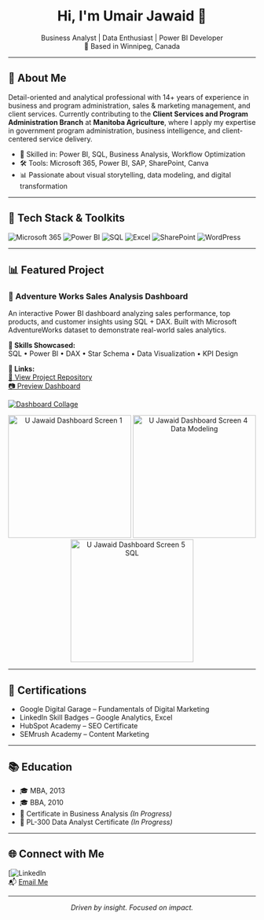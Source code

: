 <h1 align="center">Hi, I'm Umair Jawaid 👋</h1>

<p align="center">
  Business Analyst | Data Enthusiast | Power BI Developer  
  <br>
  📍 Based in Winnipeg, Canada
</p>

---

## 💼 About Me

Detail-oriented and analytical professional with 14+ years of experience in business and program administration, sales & marketing management, and client services. Currently contributing to the **Client Services and Program Administration Branch** at **Manitoba Agriculture**, where I apply my expertise in government program administration, business intelligence, and client-centered service delivery.



- 🧠 Skilled in: Power BI, SQL, Business Analysis, Workflow Optimization  
- 🛠️ Tools: Microsoft 365, Power BI, SAP, SharePoint, Canva  
- 📊 Passionate about visual storytelling, data modeling, and digital transformation

---

## 🧰 Tech Stack & Toolkits

![Microsoft 365](https://img.shields.io/badge/-Microsoft_365-D83B01?style=flat&logo=microsoft&logoColor=white)
![Power BI](https://img.shields.io/badge/-Power_BI-F2C811?style=flat&logo=power-bi&logoColor=black)
![SQL](https://img.shields.io/badge/-SQL-4479A1?style=flat&logo=postgresql&logoColor=white)
![Excel](https://img.shields.io/badge/-Excel-217346?style=flat&logo=microsoft-excel&logoColor=white)
![SharePoint](https://img.shields.io/badge/-SharePoint-0078D4?style=flat&logo=microsoft-sharepoint&logoColor=white)
![WordPress](https://img.shields.io/badge/-WordPress-21759B?style=flat&logo=wordpress&logoColor=white)

---

## 📊 Featured Project

### 🎯 Adventure Works Sales Analysis Dashboard

An interactive Power BI dashboard analyzing sales performance, top products, and customer insights using SQL + DAX. Built with Microsoft AdventureWorks dataset to demonstrate real-world sales analytics.

**🧩 Skills Showcased:**  
SQL • Power BI • DAX • Star Schema • Data Visualization • KPI Design

**🔗 Links:**  
[📂 View Project Repository](https://github.com/yourusername/adventureworks-sales-dashboard)  
[📷 Preview Dashboard](https://your-dashboard-preview-link.com)

[![Dashboard Collage](adventureworks-collage.png)](https://github.com/yourusername/adventureworks-sales-dashboard)

<p align="center">
  <img src="img1.png" width="250" alt="U Jawaid Dashboard Screen 1">
  <img src="img2.png" width="250" alt="U Jawaid Dashboard Screen 4 Data Modeling">
  <img src="img3.png" width="250" alt="U Jawaid Dashboard Screen 5 SQL">
</p>


---

## 📜 Certifications

- Google Digital Garage – Fundamentals of Digital Marketing  
- LinkedIn Skill Badges – Google Analytics, Excel  
- HubSpot Academy – SEO Certificate  
- SEMrush Academy – Content Marketing  

---

## 📚 Education

- 🎓 MBA, 2013  
- 🎓 BBA, 2010  
- 📘 Certificate in Business Analysis *(In Progress)*  
- 📘 PL-300 Data Analyst Certificate *(In Progress)*

---

## 🌐 Connect with Me

[![LinkedIn](https://www.linkedin.com/in/umairjaw)  
📬 [Email Me](umairbaqar@yahoo.com)

---

<p align="center">
  <i>Driven by insight. Focused on impact.</i>
</p>

